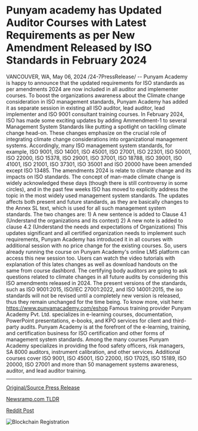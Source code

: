 # Punyam academy has Updated Auditor Courses with Latest Requirements as per New Amendment Released by ISO Standards in February 2024

VANCOUVER, WA, May 06, 2024 /24-7PressRelease/ -- Punyam Academy is happy to announce that the updated requirements for ISO standards as per amendments 2024 are now included in all auditor and implementer courses. To boost the organizations awareness about the Climate change consideration in ISO management standards, Punyam Academy has added it as separate session in existing all ISO auditor, lead auditor, lead implementer and ISO 9001 consultant training courses.  In February 2024, ISO has made some exciting updates by adding Ammendment-1 to several Management System Standards like putting a spotlight on tackling climate change head-on. These changes emphasize on the crucial role of integrating climate change considerations into organizational management systems. Accordingly, many ISO management system standards, for example, ISO 9001, ISO 14001, ISO 45001, ISO 27001, ISO 22301, ISO 50001, ISO 22000, ISO 15378, ISO 29001, ISO 37001, ISO 18788, ISO 39001, ISO 41001, ISO 21001, ISO 37301, ISO 35001 and ISO 20000 have been amended except ISO 13485.   The amendments 2024 is relate to climate change and its impacts on ISO standards. The concept of man-made climate change is widely acknowledged these days (though there is still controversy in some circles), and in the past few weeks ISO has moved to explicitly address the topic in the most widely used management system standards.   The updates affects both present and future standards, as they are basically changes to the Annex SL text, which is used for all such management system standards. The two changes are: 1)	A new sentence is added to Clause 4.1 (Understand the organizations and its context) 2)	A new note is added to clause 4.2 (Understand the needs and expectations of Organizations)  This updates significant and all certified organization needs to implement such requirements, Punyam Academy has introduced it in all courses with additional session with no price change for the existing courses. So, users already running the course on Punyam Academy's online LMS platform can access this new session too. Users can watch the video tutorials with explanation of this lates changes as well as download handouts on the same from course dashbord. The certifying body auditors are going to ask questions related to climate changes in all future audits by considering this ISO amendments released in 2024. The present versions of the standards, such as ISO 9001:2015, ISO/IEC 27001:2022, and ISO 14001:2015, the iso standards will not be revised until a completely new version is released, thus they remain unchanged for the time being. To know more, visit here: https://www.punyamacademy.com/eshop  Famous training provider Punyam Academy Pvt. Ltd. specializes in e-learning courses, documentation, PowerPoint presentations, e-books, and KPO services for client and third-party audits. Punyam Academy is at the forefront of the e-learning, training, and certification business for ISO certification and other forms of management system standards. Among the many courses Punyam Academy specializes in providing the food safety officers, risk managers, SA 8000 auditors, instrument calibration, and other services. Additional courses cover ISO 9001, ISO 45001, ISO 22000, ISO 17025, ISO 15189, ISO 20000, ISO 27001 and more than 50 management systems awareness, auditor, and lead auditor training. 

---

[Original/Source Press Release](https://newlive.24-7pressrelease.com/press-release/510569/punyam-academy-has-updated-auditor-courses-with-latest-requirements-as-per-new-amendment-released-by-iso-standards-in-february-2024)
                    

[Newsramp.com TLDR](https://newsramp.com/curated-news/punyam-academy-integrates-2024-iso-standards-amendments-for-climate-change/2534ef600a8b93b34f0d97a74e1ed997) 

 



[Reddit Post](https://www.reddit.com/r/eventNews/comments/1cpq9qx/punyam_academy_integrates_2024_iso_standards/) 



![Blockchain Registration](https://cdn.newsramp.app/24-7PressRelease/qrcode/245/11/archpFFq.webp)